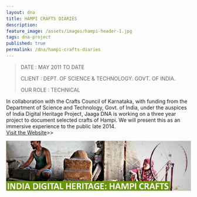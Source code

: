 ```yaml
---
layout: dna
title: HAMPI CRAFTS DIARIES
description:
feature_image: /assets/images/hampi-header-1.jpg
tags: dna-project
published: true
permalink: /dna/hampi-crafts-diaries
---
```


<div class="kg-card-markdown"><blockquote>
<p>DATE : MAY 2011 TO DATE</p>
<p>CLIENT : DEPT. OF SCIENCE &amp; TECHNOLOGY. GOVT. OF INDIA.</p>
<p>OUR ROLE : TECHNICAL</p>
</blockquote>
<p>In collaboration with the Crafts Council of Karnataka, with funding from the Department of Science and Technology, Govt. of India, under the auspices of India Digital Heritage Project, Jaaga DNA is working on a three year project to document selected crafts of Hampi. We will present this as an immersive experience to the public late 2014.<br>
<a href="http://hampicrafts.in/">Visit the Website</a>&gt;&gt;</p>
<p><img src="/assets/images/hampi-header.jpg" alt="hampi-header"></p>
</div>
